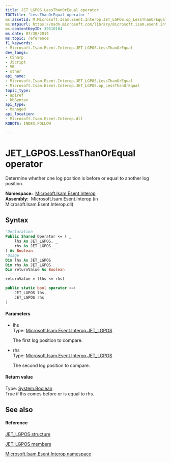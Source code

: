 ```yaml
---
title: JET_LGPOS.LessThanOrEqual operator 
TOCTitle: 'LessThanOrEqual operator '
ms:assetid: M:Microsoft.Isam.Esent.Interop.JET_LGPOS.op_LessThanOrEqual(Microsoft.Isam.Esent.Interop.JET_LGPOS,Microsoft.Isam.Esent.Interop.JET_LGPOS)
ms:mtpsurl: https://msdn.microsoft.com/library/microsoft.isam.esent.interop.jet_lgpos.op_lessthanorequal(v=EXCHG.10)
ms:contentKeyID: 39510104
ms.date: 07/30/2014
ms.topic: reference
f1_keywords:
- Microsoft.Isam.Esent.Interop.JET_LGPOS.LessThanOrEqual
dev_langs:
- CSharp
- JScript
- VB
- other
api_name: 
- Microsoft.Isam.Esent.Interop.JET_LGPOS.LessThanOrEqual
- Microsoft.Isam.Esent.Interop.JET_LGPOS.op_LessThanOrEqual
topic_type: 
- apiref
- kbSyntax
api_type: 
- Managed
api_location: 
- Microsoft.Isam.Esent.Interop.dll
ROBOTS: INDEX,FOLLOW

---
```


# JET_LGPOS.LessThanOrEqual operator

Determine whether one log position is before or equal to another log position.

**Namespace:**  [Microsoft.Isam.Esent.Interop](hh596136\(v=exchg.10\).md)  
**Assembly:**  Microsoft.Isam.Esent.Interop (in Microsoft.Isam.Esent.Interop.dll)

## Syntax

``` vb
'Declaration
Public Shared Operator <= ( _
    lhs As JET_LGPOS, _
    rhs As JET_LGPOS _
) As Boolean
'Usage
Dim lhs As JET_LGPOS
Dim rhs As JET_LGPOS
Dim returnValue As Boolean

returnValue = (lhs <= rhs)
```

``` csharp
public static bool operator <=(
    JET_LGPOS lhs,
    JET_LGPOS rhs
)
```

#### Parameters

  - lhs  
    Type: [Microsoft.Isam.Esent.Interop.JET_LGPOS](hh578063\(v=exchg.10\).md)  
    
    The first log position to compare.

<!-- end list -->

  - rhs  
    Type: [Microsoft.Isam.Esent.Interop.JET_LGPOS](hh578063\(v=exchg.10\).md)  
    
    The second log position to compare.

#### Return value

Type: [System.Boolean](https://docs.microsoft.com/dotnet/api/system.boolean?redirectedfrom=MSDN)  
True if lhs comes before or is equal to rhs.  

## See also

#### Reference

[JET_LGPOS structure](hh578063\(v=exchg.10\).md)

[JET_LGPOS members](hh566576\(v=exchg.10\).md)

[Microsoft.Isam.Esent.Interop namespace](hh596136\(v=exchg.10\).md)

